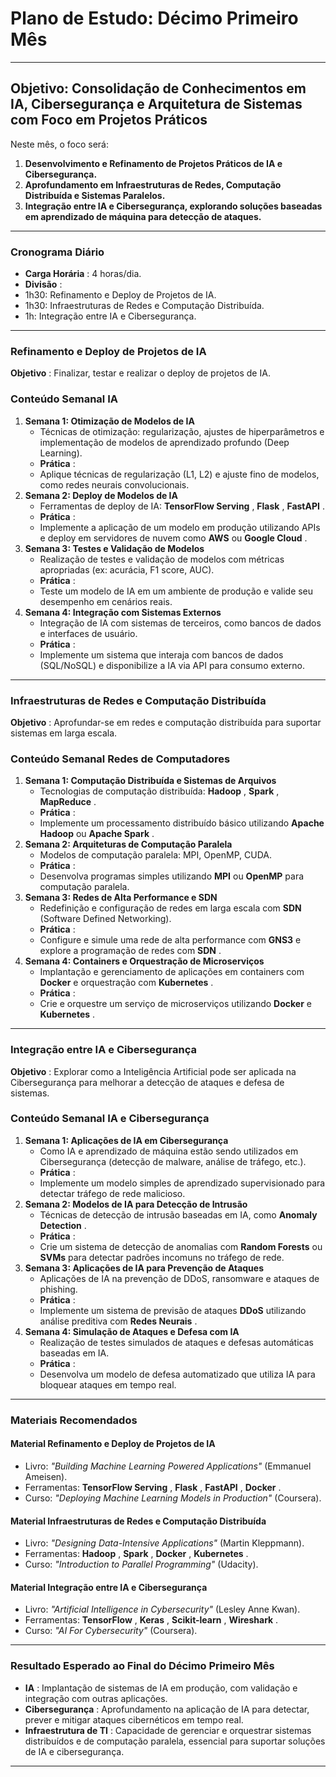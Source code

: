 
# **Plano de Estudo: Décimo Primeiro Mês**

---

## **Objetivo: Consolidação de Conhecimentos em IA, Cibersegurança e Arquitetura de Sistemas com Foco em Projetos Práticos**

Neste mês, o foco será:

1. **Desenvolvimento e Refinamento de Projetos Práticos de IA e Cibersegurança.**
2. **Aprofundamento em Infraestruturas de Redes, Computação Distribuída e Sistemas Paralelos.**
3. **Integração entre IA e Cibersegurança, explorando soluções baseadas em aprendizado de máquina para detecção de ataques.**

---

### **Cronograma Diário**

* **Carga Horária** : 4 horas/dia.
* **Divisão** :
* 1h30: Refinamento e Deploy de Projetos de IA.
* 1h30: Infraestruturas de Redes e Computação Distribuída.
* 1h: Integração entre IA e Cibersegurança.

---

### **Refinamento e Deploy de Projetos de IA**

 **Objetivo** : Finalizar, testar e realizar o deploy de projetos de IA.

### **Conteúdo Semanal IA**

1. **Semana 1: Otimização de Modelos de IA**
   * Técnicas de otimização: regularização, ajustes de hiperparâmetros e implementação de modelos de aprendizado profundo (Deep Learning).
   * **Prática** :
   * Aplique técnicas de regularização (L1, L2) e ajuste fino de modelos, como redes neurais convolucionais.
2. **Semana 2: Deploy de Modelos de IA**
   * Ferramentas de deploy de IA:  **TensorFlow Serving** ,  **Flask** ,  **FastAPI** .
   * **Prática** :
   * Implemente a aplicação de um modelo em produção utilizando APIs e deploy em servidores de nuvem como **AWS** ou  **Google Cloud** .
3. **Semana 3: Testes e Validação de Modelos**
   * Realização de testes e validação de modelos com métricas apropriadas (ex: acurácia, F1 score, AUC).
   * **Prática** :
   * Teste um modelo de IA em um ambiente de produção e valide seu desempenho em cenários reais.
4. **Semana 4: Integração com Sistemas Externos**
   * Integração de IA com sistemas de terceiros, como bancos de dados e interfaces de usuário.
   * **Prática** :
   * Implemente um sistema que interaja com bancos de dados (SQL/NoSQL) e disponibilize a IA via API para consumo externo.

---

### **Infraestruturas de Redes e Computação Distribuída**

 **Objetivo** : Aprofundar-se em redes e computação distribuída para suportar sistemas em larga escala.

### **Conteúdo Semanal Redes de Computadores**

1. **Semana 1: Computação Distribuída e Sistemas de Arquivos**
   * Tecnologias de computação distribuída:  **Hadoop** ,  **Spark** ,  **MapReduce** .
   * **Prática** :
   * Implemente um processamento distribuído básico utilizando **Apache Hadoop** ou  **Apache Spark** .
2. **Semana 2: Arquiteturas de Computação Paralela**
   * Modelos de computação paralela: MPI, OpenMP, CUDA.
   * **Prática** :
   * Desenvolva programas simples utilizando **MPI** ou **OpenMP** para computação paralela.
3. **Semana 3: Redes de Alta Performance e SDN**
   * Redefinição e configuração de redes em larga escala com **SDN** (Software Defined Networking).
   * **Prática** :
   * Configure e simule uma rede de alta performance com **GNS3** e explore a programação de redes com  **SDN** .
4. **Semana 4: Containers e Orquestração de Microserviços**
   * Implantação e gerenciamento de aplicações em containers com **Docker** e orquestração com  **Kubernetes** .
   * **Prática** :
   * Crie e orquestre um serviço de microserviços utilizando **Docker** e  **Kubernetes** .

---

### **Integração entre IA e Cibersegurança**

 **Objetivo** : Explorar como a Inteligência Artificial pode ser aplicada na Cibersegurança para melhorar a detecção de ataques e defesa de sistemas.

### **Conteúdo Semanal IA e Cibersegurança**

1. **Semana 1: Aplicações de IA em Cibersegurança**
   * Como IA e aprendizado de máquina estão sendo utilizados em Cibersegurança (detecção de malware, análise de tráfego, etc.).
   * **Prática** :
   * Implemente um modelo simples de aprendizado supervisionado para detectar tráfego de rede malicioso.
2. **Semana 2: Modelos de IA para Detecção de Intrusão**
   * Técnicas de detecção de intrusão baseadas em IA, como  **Anomaly Detection** .
   * **Prática** :
   * Crie um sistema de detecção de anomalias com **Random Forests** ou **SVMs** para detectar padrões incomuns no tráfego de rede.
3. **Semana 3: Aplicações de IA para Prevenção de Ataques**
   * Aplicações de IA na prevenção de DDoS, ransomware e ataques de phishing.
   * **Prática** :
   * Implemente um sistema de previsão de ataques **DDoS** utilizando análise preditiva com  **Redes Neurais** .
4. **Semana 4: Simulação de Ataques e Defesa com IA**
   * Realização de testes simulados de ataques e defesas automáticas baseadas em IA.
   * **Prática** :
   * Desenvolva um modelo de defesa automatizado que utiliza IA para bloquear ataques em tempo real.

---

### **Materiais Recomendados**

#### **Material Refinamento e Deploy de Projetos de IA**

* Livro: *"Building Machine Learning Powered Applications"* (Emmanuel Ameisen).
* Ferramentas:  **TensorFlow Serving** ,  **Flask** ,  **FastAPI** ,  **Docker** .
* Curso: *"Deploying Machine Learning Models in Production"* (Coursera).

#### **Material Infraestruturas de Redes e Computação Distribuída**

* Livro: *"Designing Data-Intensive Applications"* (Martin Kleppmann).
* Ferramentas:  **Hadoop** ,  **Spark** ,  **Docker** ,  **Kubernetes** .
* Curso: *"Introduction to Parallel Programming"* (Udacity).

#### **Material Integração entre IA e Cibersegurança**

* Livro: *"Artificial Intelligence in Cybersecurity"* (Lesley Anne Kwan).
* Ferramentas:  **TensorFlow** ,  **Keras** ,  **Scikit-learn** ,  **Wireshark** .
* Curso: *"AI For Cybersecurity"* (Coursera).

---

### **Resultado Esperado ao Final do Décimo Primeiro Mês**

* **IA** : Implantação de sistemas de IA em produção, com validação e integração com outras aplicações.
* **Cibersegurança** : Aprofundamento na aplicação de IA para detectar, prever e mitigar ataques cibernéticos em tempo real.
* **Infraestrutura de TI** : Capacidade de gerenciar e orquestrar sistemas distribuídos e de computação paralela, essencial para suportar soluções de IA e cibersegurança.

---
